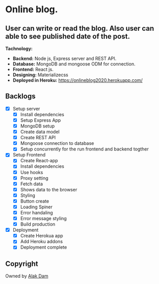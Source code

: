 # Online blog.

## User can write or read the blog. Also user can able to see published date of the post.

**Tachnology:**

- **Backend:** Node js, Express server and REST API.
- **Database:** MongoDB and mongoose ODM for connection.
- **Frontend:** React js.
- **Designing:** Materializecss
- **Deployed in Heroku:** https://onlineblog2020.herokuapp.com/

## Backlogs

- [x] Setup server
  - [x] Install dependencies
  - [x] Setup Express App
  - [x] MongoDB setup
  - [x] Create data model
  - [x] Create REST API
  - [x] Mongoose connection to database
  - [x] Setup concurrently for the run frontend and backend togther
- [x] Setup Frontend
  - [x] Create React-app
  - [x] Install dependencies
  - [x] Use hooks
  - [x] Proxy setting
  - [x] Fetch data
  - [x] Shows data to the browser
  - [x] Styling
  - [x] Button create
  - [x] Loading Spiner
  - [x] Error handaling
  - [x] Error message styling
  - [x] Build production
- [x] Deployment
  - [x] Create Herokua app
  - [x] Add Heroku addons
  - [x] Deployment complete

## Copyright

Owned by [Alak Dam](http://www.alakdam.com/)
